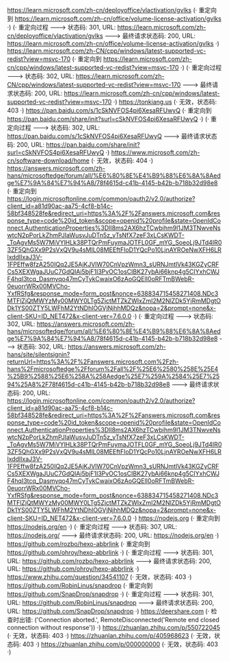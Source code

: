 https://learn.microsoft.com/zh-cn/deployoffice/vlactivation/gvlks (· 重定向到 https://learn.microsoft.com/zh-cn/office/volume-license-activation/gvlks ·)
(· 重定向过程 ---> 状态码: 301, URL: https://learn.microsoft.com/zh-cn/deployoffice/vlactivation/gvlks ---> 最终请求状态码: 200, URL: https://learn.microsoft.com/zh-cn/office/volume-license-activation/gvlks ·)
https://learn.microsoft.com/zh-CN/cpp/windows/latest-supported-vc-redist?view=msvc-170 (· 重定向到 https://learn.microsoft.com/zh-cn/cpp/windows/latest-supported-vc-redist?view=msvc-170 ·)
(· 重定向过程 ---> 状态码: 302, URL: https://learn.microsoft.com/zh-CN/cpp/windows/latest-supported-vc-redist?view=msvc-170 ---> 最终请求状态码: 200, URL: https://learn.microsoft.com/zh-cn/cpp/windows/latest-supported-vc-redist?view=msvc-170 ·)
https://tonkiang.us (· 无效，状态码: 403 ·)
https://pan.baidu.com/s/1cSkNVFOS4pi6XesaRFUwyQ (· 重定向到 https://pan.baidu.com/share/init?surl=cSkNVFOS4pi6XesaRFUwyQ ·)
(· 重定向过程 ---> 状态码: 302, URL: https://pan.baidu.com/s/1cSkNVFOS4pi6XesaRFUwyQ ---> 最终请求状态码: 200, URL: https://pan.baidu.com/share/init?surl=cSkNVFOS4pi6XesaRFUwyQ ·)
https://www.microsoft.com/zh-cn/software-download/home (· 无效，状态码: 404 ·)
https://answers.microsoft.com/zh-hans/microsoftedge/forum/all/%E6%80%8E%E4%B9%88%E6%8A%8Aedge%E7%9A%84%E7%94%A8/78f4615d-c41b-4145-b42b-b718b32d98e8 (· 重定向到 https://login.microsoftonline.com/common/oauth2/v2.0/authorize?client_id=a81d90ac-aa75-4cf8-b14c-58bf348528fe&redirect_uri=https%3A%2F%2Fanswers.microsoft.com&response_type=code%20id_token&scope=openid%20profile&state=OpenIdConnect.AuthenticationProperties%3DlI8ms2AX6hzTCwbihm9l1JM3TNwveNswtcN2pPorLkZhmPJIaWusvJuDTn5z_yTsNfX7zeF3xLCsKWDT-_ToAgvMs5W7MiVYlHLk38PTQrPmFuymaJOTFL0GF_mYG_SoeoLj9JTd4IR03ZF5QhGXx9P2sVxQV9u4sMIL08MEEftFIoD1YQcPo10LjnAYROeNwXFH6LRlxddlIxaJ3V-1FPEffw8fzA250IQq2JE5AjKJVlW70CnVpzWmn3_sURNJmtlVk43KGZyCRFCs5XEXWgaJUuC7GdQIAi5bjF1I3PvOC1osCIBK27ybAi66knp4g5CIYxhCWJF4hqI3tcq_Dasmyqo47mCyTykCwaixO6zAoGQElI0oRFTmBWebR-0euorrWRx00MVCho-YxfRSfg&response_mode=form_post&nonce=638834715458271408.NDc3MTFlZjQtMWYzMy00MWY0LTg5ZjctMTZkZWIxZmI2M2NlZDk5YjRmMDgtODk1YS00ZTY5LWFhM2YtNDhlOGVjNjhhMDQz&nopa=2&prompt=none&x-client-SKU=ID_NET472&x-client-ver=7.6.0.0 ·)
(· 重定向过程 ---> 状态码: 302, URL: https://answers.microsoft.com/zh-hans/microsoftedge/forum/all/%E6%80%8E%E4%B9%88%E6%8A%8Aedge%E7%9A%84%E7%94%A8/78f4615d-c41b-4145-b42b-b718b32d98e8 ---> 状态码: 302, URL: https://answers.microsoft.com/zh-hans/site/silentsignin?returnUrl=https%3A%2F%2Fanswers.microsoft.com%2Fzh-hans%2Fmicrosoftedge%2Fforum%2Fall%2F%25E6%2580%258E%25E4%25B9%2588%25E6%258A%258Aedge%25E7%259A%2584%25E7%2594%25A8%2F78f4615d-c41b-4145-b42b-b718b32d98e8 ---> 最终请求状态码: 200, URL: https://login.microsoftonline.com/common/oauth2/v2.0/authorize?client_id=a81d90ac-aa75-4cf8-b14c-58bf348528fe&redirect_uri=https%3A%2F%2Fanswers.microsoft.com&response_type=code%20id_token&scope=openid%20profile&state=OpenIdConnect.AuthenticationProperties%3DlI8ms2AX6hzTCwbihm9l1JM3TNwveNswtcN2pPorLkZhmPJIaWusvJuDTn5z_yTsNfX7zeF3xLCsKWDT-_ToAgvMs5W7MiVYlHLk38PTQrPmFuymaJOTFL0GF_mYG_SoeoLj9JTd4IR03ZF5QhGXx9P2sVxQV9u4sMIL08MEEftFIoD1YQcPo10LjnAYROeNwXFH6LRlxddlIxaJ3V-1FPEffw8fzA250IQq2JE5AjKJVlW70CnVpzWmn3_sURNJmtlVk43KGZyCRFCs5XEXWgaJUuC7GdQIAi5bjF1I3PvOC1osCIBK27ybAi66knp4g5CIYxhCWJF4hqI3tcq_Dasmyqo47mCyTykCwaixO6zAoGQElI0oRFTmBWebR-0euorrWRx00MVCho-YxfRSfg&response_mode=form_post&nonce=638834715458271408.NDc3MTFlZjQtMWYzMy00MWY0LTg5ZjctMTZkZWIxZmI2M2NlZDk5YjRmMDgtODk1YS00ZTY5LWFhM2YtNDhlOGVjNjhhMDQz&nopa=2&prompt=none&x-client-SKU=ID_NET472&x-client-ver=7.6.0.0 ·)
https://nodejs.org (· 重定向到 https://nodejs.org/en ·)
(· 重定向过程 ---> 状态码: 307, URL: https://nodejs.org/ ---> 最终请求状态码: 200, URL: https://nodejs.org/en ·)
https://github.com/rozbo/hexo-abbrlink (· 重定向到 https://github.com/ohroy/hexo-abbrlink ·)
(· 重定向过程 ---> 状态码: 301, URL: https://github.com/rozbo/hexo-abbrlink ---> 最终请求状态码: 200, URL: https://github.com/ohroy/hexo-abbrlink ·)
https://www.zhihu.com/question/34541107 (· 无效，状态码: 403 ·)
https://github.com/RobinLinus/snapdrop (· 重定向到 https://github.com/SnapDrop/snapdrop ·)
(· 重定向过程 ---> 状态码: 301, URL: https://github.com/RobinLinus/snapdrop ---> 最终请求状态码: 200, URL: https://github.com/SnapDrop/snapdrop ·)
https://deershare.com (· 检查时出错: ('Connection aborted.', RemoteDisconnected('Remote end closed connection without response')) ·)
https://zhuanlan.zhihu.com/p/550722045 (· 无效，状态码: 403 ·)
https://zhuanlan.zhihu.com/p/405968623 (· 无效，状态码: 403 ·)
https://zhuanlan.zhihu.com/p/000000000 (· 无效，状态码: 403 ·)
